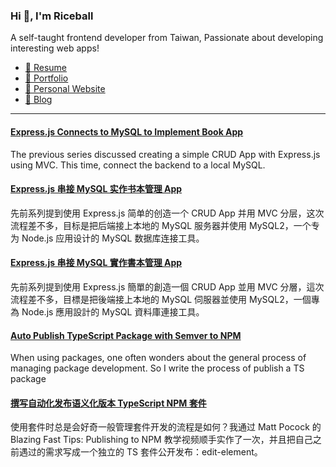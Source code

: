 <h3 >Hi 👋, I'm Riceball</h3>
<p>A self-taught frontend developer from Taiwan, Passionate about developing interesting web apps!</p>

- [📜 Resume](https://weweweb.pages.dev/en/resume/)
- [💼 Portfolio](https://weweweb.pages.dev/en/work/)
- [🏡 Personal Website](https://weweweb.pages.dev/en/)
- [📝 Blog](https://www.webdong.dev/en/)
---

<!--START_SECTION:feed-->
#### [Express.js Connects to MySQL to Implement Book App](https:&#x2F;&#x2F;www.webdong.dev&#x2F;en&#x2F;post&#x2F;express-mysql-book-app&#x2F;) 
The previous series discussed creating a simple CRUD App with Express.js using MVC. This time, connect the backend to a local MySQL.
#### [Express.js 串接 MySQL 实作书本管理 App](https:&#x2F;&#x2F;www.webdong.dev&#x2F;zh-cn&#x2F;post&#x2F;express-mysql-book-app&#x2F;) 
先前系列提到使用 Express.js 简单的创造一个 CRUD App 并用 MVC 分层，这次流程差不多，目标是把后端接上本地的 MySQL 服务器并使用 MySQL2，一个专为 Node.js 应用设计的 MySQL 数据库连接工具。
#### [Express.js 串接 MySQL 實作書本管理 App](https:&#x2F;&#x2F;www.webdong.dev&#x2F;zh-tw&#x2F;post&#x2F;express-mysql-book-app&#x2F;) 
先前系列提到使用 Express.js 簡單的創造一個 CRUD App 並用 MVC 分層，這次流程差不多，目標是把後端接上本地的 MySQL 伺服器並使用 MySQL2，一個專為 Node.js 應用設計的 MySQL 資料庫連接工具。
#### [Auto Publish TypeScript Package with Semver to NPM](https:&#x2F;&#x2F;www.webdong.dev&#x2F;en&#x2F;post&#x2F;auto-publish-typescript-package-with-semver-to-npm&#x2F;) 
When using packages, one often wonders about the general process of managing package development. So I write the process of publish a TS package
#### [撰写自动化发布语义化版本 TypeScript NPM 套件](https:&#x2F;&#x2F;www.webdong.dev&#x2F;zh-cn&#x2F;post&#x2F;auto-publish-typescript-package-with-semver-to-npm&#x2F;) 
使用套件时总是会好奇一般管理套件开发的流程是如何？我通过 Matt Pocock 的 Blazing Fast Tips: Publishing to NPM 教学视频顺手实作了一次，并且把自己之前遇过的需求写成一个独立的 TS 套件公开发布：edit-element。
<!--END_SECTION:feed-->

